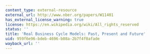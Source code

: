```yaml
---
content_type: external-resource
external_url: http://www.nber.org/papers/W11401
has_external_license_warning: true
license: https://en.wikipedia.org/wiki/All_rights_reserved
status: ''
title: 'Real Business Cycle Models: Past, Present and Future'
uid: 959f6e96-bdeb-4696-b08a-2b7f4f0afade
wayback_url: ''
---
```

